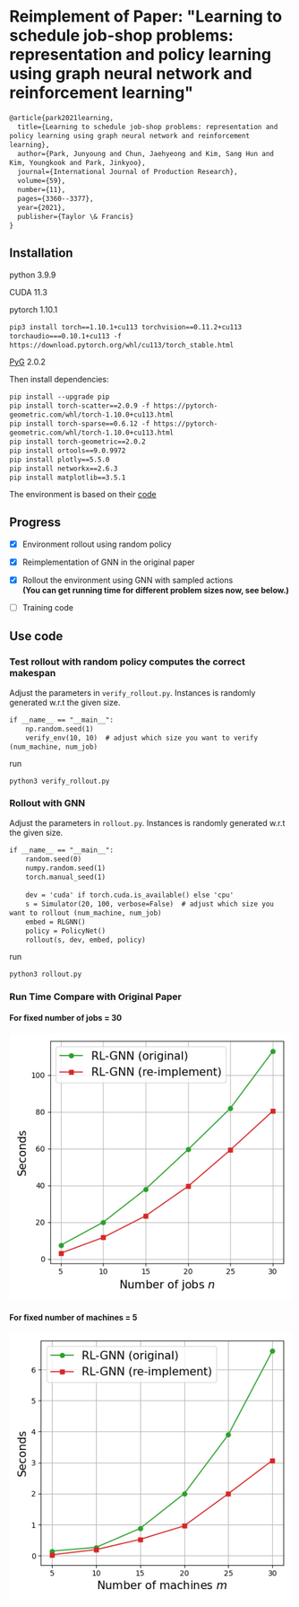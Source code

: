 # Reimplement of Paper: "Learning to schedule job-shop problems: representation and policy learning using graph neural network and reinforcement learning"


```
@article{park2021learning,
  title={Learning to schedule job-shop problems: representation and policy learning using graph neural network and reinforcement learning},
  author={Park, Junyoung and Chun, Jaehyeong and Kim, Sang Hun and Kim, Youngkook and Park, Jinkyoo},
  journal={International Journal of Production Research},
  volume={59},
  number={11},
  pages={3360--3377},
  year={2021},
  publisher={Taylor \& Francis}
}
```

## Installation
python 3.9.9

CUDA 11.3

pytorch 1.10.1
```commandline
pip3 install torch==1.10.1+cu113 torchvision==0.11.2+cu113 torchaudio===0.10.1+cu113 -f https://download.pytorch.org/whl/cu113/torch_stable.html
```

[PyG](https://github.com/pyg-team/pytorch_geometric) 2.0.2


Then install dependencies:
```
pip install --upgrade pip
pip install torch-scatter==2.0.9 -f https://pytorch-geometric.com/whl/torch-1.10.0+cu113.html
pip install torch-sparse==0.6.12 -f https://pytorch-geometric.com/whl/torch-1.10.0+cu113.html
pip install torch-geometric==2.0.2
pip install ortools==9.0.9972
pip install plotly==5.5.0
pip install networkx==2.6.3
pip install matplotlib==3.5.1
```
The environment is based on their [code](https://github.com/Junyoungpark/pyjssp)

## Progress
- [x] Environment rollout using random policy
- [x] Reimplementation of GNN in the original paper
- [x] Rollout the environment using GNN with sampled actions <br />
**(You can get running time for different problem sizes now, see below.)**
- [ ] Training code


## Use code
### Test rollout with random policy computes the correct makespan
Adjust the parameters in `verify_rollout.py`. Instances is randomly generated w.r.t the given size.
```buildoutcfg
if __name__ == "__main__":
    np.random.seed(1)
    verify_env(10, 10)  # adjust which size you want to verify (num_machine, num_job)
```
run
```
python3 verify_rollout.py
```
### Rollout with GNN
Adjust the parameters in `rollout.py`. Instances is randomly generated w.r.t the given size.
```buildoutcfg
if __name__ == "__main__":
    random.seed(0)
    numpy.random.seed(1)
    torch.manual_seed(1)

    dev = 'cuda' if torch.cuda.is_available() else 'cpu'
    s = Simulator(20, 100, verbose=False)  # adjust which size you want to rollout (num_machine, num_job)
    embed = RLGNN()
    policy = PolicyNet()
    rollout(s, dev, embed, policy)
```
run
```
python3 rollout.py
```
### Run Time Compare with Original Paper
#### For fixed number of jobs = 30
![For fixed number of jobs = 30](./plt/complexity_analysis_j=30.png)
#### For fixed number of machines = 5
![For fixed number of machines = 5](./plt/complexity_analysis_m=5.png)


